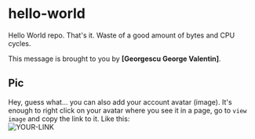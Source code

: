 # hello-world

Hello World repo. That's it. Waste of a good amount of bytes and CPU cycles.

This message is brought to you by **[Georgescu George Valentin]**.

## Pic

Hey, guess what... you can also add your account avatar (image). It's enough to right click on your avatar where you see it in a page, go to `view image` and copy the link to it.
Like this:  
![YOUR-LINK](https://avatars2.githubusercontent.com/u/7242607?s=60&v=4)
